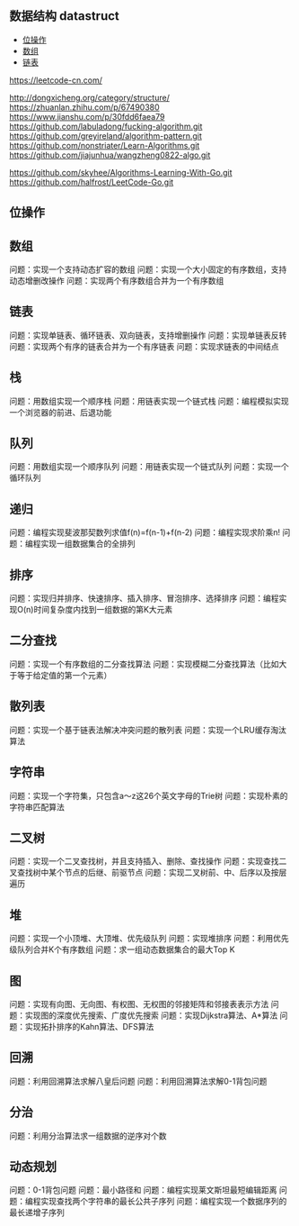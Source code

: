 ## 数据结构 datastruct
  
- [位操作](./binary)
- [数组](./array)
- [链表](./linkedlist)

https://leetcode-cn.com/  

http://dongxicheng.org/category/structure/  
https://zhuanlan.zhihu.com/p/67490380  
https://www.jianshu.com/p/30fdd6faea79  
https://github.com/labuladong/fucking-algorithm.git  
https://github.com/greyireland/algorithm-pattern.git  
https://github.com/nonstriater/Learn-Algorithms.git  
https://github.com/jiajunhua/wangzheng0822-algo.git 


https://github.com/skyhee/Algorithms-Learning-With-Go.git  
https://github.com/halfrost/LeetCode-Go.git

## 位操作

## 数组
问题：实现一个支持动态扩容的数组
问题：实现一个大小固定的有序数组，支持动态增删改操作
问题：实现两个有序数组合并为一个有序数组

## 链表
问题：实现单链表、循环链表、双向链表，支持增删操作
问题：实现单链表反转
问题：实现两个有序的链表合并为一个有序链表
问题：实现求链表的中间结点

## 栈
问题：用数组实现一个顺序栈
问题：用链表实现一个链式栈
问题：编程模拟实现一个浏览器的前进、后退功能

## 队列
问题：用数组实现一个顺序队列
问题：用链表实现一个链式队列
问题：实现一个循环队列

## 递归
问题：编程实现斐波那契数列求值f(n)=f(n-1)+f(n-2)
问题：编程实现求阶乘n!
问题：编程实现一组数据集合的全排列

## 排序
问题：实现归并排序、快速排序、插入排序、冒泡排序、选择排序
问题：编程实现O(n)时间复杂度内找到一组数据的第K大元素

## 二分查找
问题：实现一个有序数组的二分查找算法
问题：实现模糊二分查找算法（比如大于等于给定值的第一个元素）

## 散列表
问题：实现一个基于链表法解决冲突问题的散列表
问题：实现一个LRU缓存淘汰算法

## 字符串
问题：实现一个字符集，只包含a～z这26个英文字母的Trie树
问题：实现朴素的字符串匹配算法

## 二叉树
问题：实现一个二叉查找树，并且支持插入、删除、查找操作
问题：实现查找二叉查找树中某个节点的后继、前驱节点
问题：实现二叉树前、中、后序以及按层遍历

## 堆
问题：实现一个小顶堆、大顶堆、优先级队列
问题：实现堆排序
问题：利用优先级队列合并K个有序数组
问题：求一组动态数据集合的最大Top K

## 图
问题：实现有向图、无向图、有权图、无权图的邻接矩阵和邻接表表示方法
问题：实现图的深度优先搜索、广度优先搜索
问题：实现Dijkstra算法、A*算法
问题：实现拓扑排序的Kahn算法、DFS算法

## 回溯
问题：利用回溯算法求解八皇后问题
问题：利用回溯算法求解0-1背包问题

## 分治
问题：利用分治算法求一组数据的逆序对个数

## 动态规划
问题：0-1背包问题
问题：最小路径和
问题：编程实现莱文斯坦最短编辑距离
问题：编程实现查找两个字符串的最长公共子序列
问题：编程实现一个数据序列的最长递增子序列
